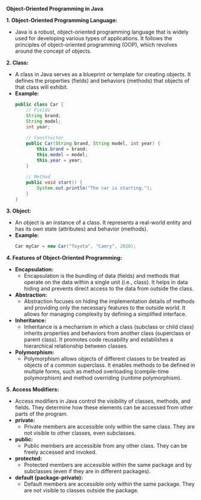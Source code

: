 **Object-Oriented Programming in Java**

**1. Object-Oriented Programming Language:**
   - Java is a robust, object-oriented programming language that is widely used for developing various types of applications. It follows the principles of object-oriented programming (OOP), which revolves around the concept of objects.

**2. Class:**
   - A class in Java serves as a blueprint or template for creating objects. It defines the properties (fields) and behaviors (methods) that objects of that class will exhibit.
   - **Example:**
     ```java
     public class Car {
         // Fields
         String brand;
         String model;
         int year;
         
         // Constructor
         public Car(String brand, String model, int year) {
             this.brand = brand;
             this.model = model;
             this.year = year;
         }
         
         // Method
         public void start() {
             System.out.println("The car is starting.");
         }
     }
     ```

**3. Object:**
   - An object is an instance of a class. It represents a real-world entity and has its own state (attributes) and behavior (methods).
   - **Example:**
     ```java
     Car myCar = new Car("Toyota", "Camry", 2020);
     ```

**4. Features of Object-Oriented Programming:**
   - **Encapsulation:** 
     - Encapsulation is the bundling of data (fields) and methods that operate on the data within a single unit (i.e., class). It helps in data hiding and prevents direct access to the data from outside the class.
   - **Abstraction:** 
     - Abstraction focuses on hiding the implementation details of methods and providing only the necessary features to the outside world. It allows for managing complexity by defining a simplified interface.
   - **Inheritance:** 
     - Inheritance is a mechanism in which a class (subclass or child class) inherits properties and behaviors from another class (superclass or parent class). It promotes code reusability and establishes a hierarchical relationship between classes.
   - **Polymorphism:** 
     - Polymorphism allows objects of different classes to be treated as objects of a common superclass. It enables methods to be defined in multiple forms, such as method overloading (compile-time polymorphism) and method overriding (runtime polymorphism).

**5. Access Modifiers:**
   - Access modifiers in Java control the visibility of classes, methods, and fields. They determine how these elements can be accessed from other parts of the program.
   - **private:** 
     - Private members are accessible only within the same class. They are not visible to other classes, even subclasses.
   - **public:** 
     - Public members are accessible from any other class. They can be freely accessed and invoked.
   - **protected:** 
     - Protected members are accessible within the same package and by subclasses (even if they are in different packages).
   - **default (package-private):** 
     - Default members are accessible only within the same package. They are not visible to classes outside the package.

